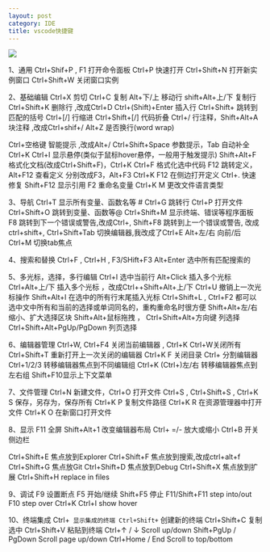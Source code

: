 ```yaml
---
layout: post
category: IDE
title: vscode快捷键
---
```


![](https://i.imgur.com/GsoCPd3.png)

1、通用
Ctrl+Shif+P , F1 打开命令面板 Ctrl+P 快速打开 
Ctrl+Shift+N 打开新实例窗口 Ctrl+Shift+W 关闭窗口实例

2、基础编辑
Ctrl+X 剪切 Ctrl+C 复制
Alt+下/上 移动行 shift+Alt+上/下 复制行
Ctrl+Shift+K 删除行 ,改成Ctrl+D
Ctrl+(Shift)+Enter 插入行
Ctrl+Shift+ 跳转到匹配的括号
Ctrl+[/] 行缩进
Ctrl+Shift+[/] 代码折叠
Ctrl+/ 行注释，Shift+Alt+A 块注释 ,改成Ctrl+shif+/
Alt+Z 是否换行(word wrap)

Ctrl+空格键 智能提示 ,改成Alt+/
Ctrl+Shift+Space 参数提示，Tab 自动补全
Ctrl+K Ctrl+I 显示悬停(类似于鼠标hover悬停，一般用于触发提示)
Shift+Alt+F 格式化文档(改成Ctrl+Shift+F)，Ctrl+K Ctrl+F 格式化选中代码
F12 跳转定义，Alt+F12 查看定义 分别改成F3，Alt+F3
Ctrl+K F12 在侧边打开定义
Ctrl+. 快速修复
Shift+F12 显示引用
F2 重命名变量
Ctrl+K M 更改文件语言类型

3、导航
Ctrl+T 显示所有变量、函数名等 # 
Ctrl+G 跳转行
Ctrl+P 打开文件
Ctrl+Shift+O 跳转到变量、函数等@ 
Ctrl+Shift+M 显示终端、错误等程序面板
F8 跳转到下一个错误或警告,改成Ctrl+,
Shift+F8 跳转到上一个错误或警告, 改成ctrl+shift+,
Ctrl+Shift+Tab 切换编辑器,我改成了Ctrl+E
Alt+左/右 向前/后
Ctrl+M 切换tab焦点

4、搜索和替换
Ctrl+F , Ctrl+H , F3/SHift+F3
Alt+Enter 选中所有匹配搜索的

5、多光标，选择，多行编辑
Ctrl+I 选中当前行
Alt+Click 插入多个光标
Ctrl+Alt+上/下 插入多个光标 ，改成Ctrl++Shift+Alt+上/下 
Ctrl+U 撤销上一次光标操作
Shift+Alt+I 在选中的所有行末尾插入光标
Ctrl+Shift+L , Ctrl+F2 都可以选中文中所有和当前的选择或单词同名的，重构重命名时很方便
Shift+Alt+左/右 缩小、扩大选择区块
Shift+Alt+鼠标拖拽 ， Ctrl+Shift+Alt+方向键 列选择
Ctrl+Shift+Alt+PgUp/PgDown 列页选择

6、编辑器管理
Ctrl+W, Ctrl+F4 关闭当前编辑器 , Ctrl+K Ctrl+W关闭所有 
Ctrl+Shift+T 重新打开上一次关闭的编辑器 
Ctrl+K F 关闭目录 
Ctrl+ 分割编辑器 
Ctrl+1/2/3 转移编辑器焦点到不同编辑组 
Ctrl+K (Ctrl+)左/右 转移编辑器焦点到左右组 
Shift+F10显示上下文菜单

7、文件管理
Ctrl+N 新建文件，Ctrl+O 打开文件
Ctrl+S , Ctrl+Shift+S , Ctrl+K S 保存，另存为，保存所有
Ctrl+K P 复制文件路径
Ctrl+K R 在资源管理器中打开文件
Ctrl+K O 在新窗口打开文件

8、显示
F11 全屏
Shift+Alt+1 改变编辑器布局
Ctrl+ =/- 放大或缩小
Ctrl+B 开关侧边栏

Ctrl+Shift+E 焦点放到Explorer
Ctrl+Shift+F 焦点放到搜索,改成ctrl+alt+f
Ctrl+Shift+G 焦点放Git
Ctrl+Shift+D 焦点放到Debug
Ctrl+Shift+X 焦点放到扩展
Ctrl+Shift+H replace in files

9、调试
F9 设置断点
F5 开始/继续
Shift+F5 停止
F11/Shift+F11 step into/out
F10 step over
Ctrl+K Ctrl+I show hover

10、终端集成
Ctrl+` 显示集成的终端
Ctrl+Shift+` 创建新的终端
Ctrl+Shift+C 复制选中
Ctrl+Shift+V 粘贴到终端
Ctrl+↑ / ↓ Scroll up/down
Shift+PgUp / PgDown Scroll page up/down
Ctrl+Home / End Scroll to top/bottom
